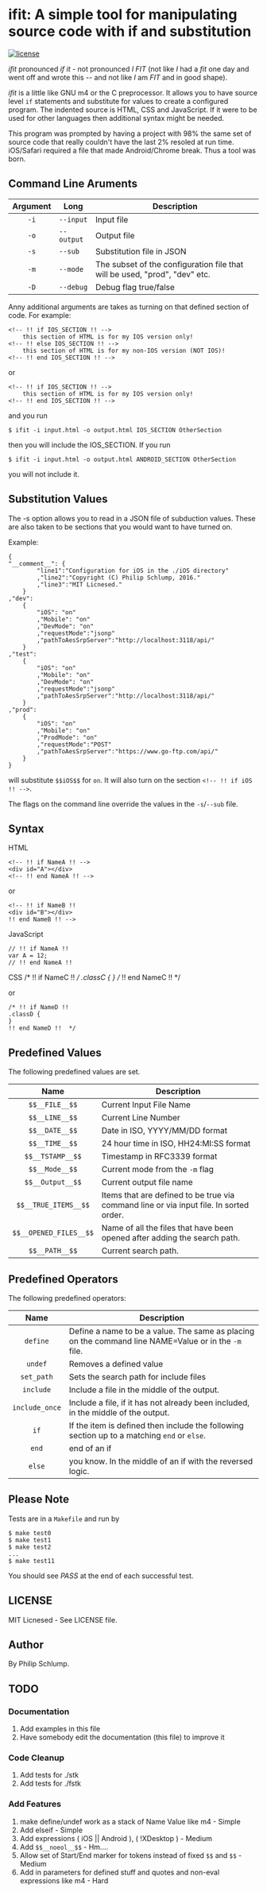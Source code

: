 ifit:  A simple tool for manipulating source code with if and substitution
==========================================================================

 [![license](http://img.shields.io/badge/license-MIT-red.svg?style=flat)](https://raw.githubusercontent.com/pschlump/Go-FTL/master/LICENSE)


*ifit* pronounced *if* *it* - not pronounced *I* *FIT* (not like *I* had a *fit* one day and went off and wrote this -- and not like 
*I* am *FIT* and in good shape).  

*ifit* is a little like GNU m4 or the C preprocessor.  It allows you to have source level `if` statements and substitute
for values to create a configured program.  The indented source is HTML, CSS and JavaScript.  If it were to be used for
other languages then additional syntax might be needed.

This program was prompted by having a project with 98% the same set of source code that really couldn't have the last 2%
resoled at run time.  iOS/Safari required a file that made Android/Chrome break.  Thus a tool was born. 

Command Line Aruments
---------------------

Argument | Long       | Description
:---:    | ---------- | --------------------------------------------------------------------
`-i`     | `--input`  | Input file
`-o`     | `--output` | Output file
`-s`     | `--sub`    | Substitution file in JSON
`-m`     | `--mode`   | The subset of the configuration file that will be used, "prod", "dev" etc.
`-D`     | `--debug`  | Debug flag true/false

Anny additional arguments are takes as turning on that defined section of code.  For example:

	<!-- !! if IOS_SECTION !! -->
		this section of HTML is for my IOS version only!
	<!-- !! else IOS_SECTION !! -->
		this section of HTML is for my non-IOS version (NOT IOS)!
	<!-- !! end IOS_SECTION !! -->

or

	<!-- !! if IOS_SECTION !! -->
		this section of HTML is for my IOS version only!
	<!-- !! end IOS_SECTION !! -->

and you run

	$ ifit -i input.html -o output.html IOS_SECTION OtherSection

then you will include the IOS_SECTION.  If you run

	$ ifit -i input.html -o output.html ANDROID_SECTION OtherSection

you will not include it.

Substitution Values
-------------------

The -s option allows you to read in a JSON file of subduction values.  These are also taken to be
sections that you would want to have turned on.

Example:

	{
	"__comment__": {
			"line1":"Configuration for iOS in the ./iOS directory"
			,"line2":"Copyright (C) Philip Schlump, 2016."
			,"line3":"MIT Licnesed."
		}
	,"dev":
		{
			"iOS": "on"
			,"Mobile": "on"
			,"DevMode": "on"
			,"requestMode":"jsonp"
			,"pathToAesSrpServer":"http://localhost:3118/api/"
		}
	,"test":
		{
			"iOS": "on"
			,"Mobile": "on"
			,"DevMode": "on"
			,"requestMode":"jsonp"
			,"pathToAesSrpServer":"http://localhost:3118/api/"
		}
	,"prod":
		{
			"iOS": "on"
			,"Mobile": "on"
			,"ProdMode": "on"
			,"requestMode":"POST"
			,"pathToAesSrpServer":"https://www.go-ftp.com/api/"
		}
	}

will substitute `$$iOS$$` for `on`.  It will also turn on the section `<!-- !! if iOS !! -->`.

The flags on the command line override the values in the `-s`/`--sub` file.

Syntax
------

HTML

	<!-- !! if NameA !! -->
	<div id="A"></div>
	<!-- !! end NameA !! -->

or

	<!-- !! if NameB !! 
	<div id="B"></div>
	!! end NameB !! -->

JavaScript

	// !! if NameA !!
	var A = 12;
	// !! end NameA !! 

CSS
	/* !! if NameC !! */
	.classC {
	}
	/* !! end NameC !!  */

or

	/* !! if NameD !!
	.classD {
	}
	!! end NameD !!  */

Predefined Values
-----------------

The following predefined values are set.

Name                   | Description
:---:                  | -------------------------------------------------------------------------------------------------
`$$__FILE__$$`         | Current Input File Name
`$$__LINE__$$`         | Current Line Number
`$$__DATE__$$`         | Date in ISO, YYYY/MM/DD format
`$$__TIME__$$`         | 24 hour time in ISO, HH24:MI:SS format
`$$__TSTAMP__$$`       | Timestamp in RFC3339 format
`$$__Mode__$$`         | Current mode from the `-m` flag
`$$__Output__$$`       | Current output file name
`$$__TRUE_ITEMS__$$`   | Items that are defined to be true via command line or via input file.  In sorted order.
`$$__OPENED_FILES__$$` | Name of all the files that have been opened after adding the search path.
`$$__PATH__$$`         | Current search path.

Predefined Operators
--------------------

The following predefined operators:

Name           | Description
:---:          | ---------------------------------------------------------------------------------------------------------------- 
`define`       | Define a name to be a value.  The same as placing on the command line NAME=Value or in the `-m` file.
`undef`        | Removes a defined value
`set_path`     | Sets the search path for include files
`include`      | Include a file in the middle of the output.
`include_once` | Include a file, if it has not already been included, in the middle of the output.
`if`           | If the item is defined then include the following section up to a matching `end` or `else`.
`end`          | end of an if
`else`         | you know.  In the middle of an if with the reversed logic.

Please Note
-----------

Tests are in a `Makefile` and run by 

	$ make test0
	$ make test1
	$ make test2
	...
	$ make test11

You should see *PASS* at the end of each successful test.

LICENSE
-------

MIT Licnesed -  See LICENSE file.

Author
------

By Philip Schlump.

TODO
----

### Documentation

1. Add examples in this file
1. Have somebody edit the documentation (this file) to improve it

### Code Cleanup

1. Add tests for ./stk
1. Add tests for ./fstk

### Add Features

1. make define/undef work as a stack of Name Value like m4 - Simple
1. Add elseif - Simple
1. Add expressions ( iOS || Android ), ( !XDesktop ) - Medium
1. Add `$$__noeol__$$` - Hm....
1. Allow set of Start/End marker for tokens instead of fixed `$$` and `$$` - Medium
1. Add in parameters for defined stuff and quotes and non-eval expressions like m4 - Hard

